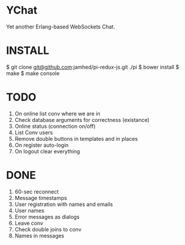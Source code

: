YChat
=====

Yet another Erlang-based WebSockets Chat.

INSTALL
=======

$ git clone git@github.com:jamhed/pi-redux-js.git ./pi
$ bower install
$ make
$ make console

TODO
====

1. On online list conv where we are in
2. Check database arguments for correctness (existance)
4. Online status (connection on/off)
5. List Conv users
7. Remove double buttons in templates and in places
8. On register auto-login
9. On logout clear everything

DONE
====
1. 60-sec reconnect
2. Message timestamps
3. User registration with names and emails
4. User names
5. Error messages as dialogs
6. Leave conv
7. Check double joins to conv
8. Names in messages

